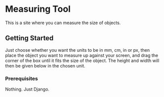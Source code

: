 # Measuring Tool

This is a site where you can measure the size of objects.

## Getting Started

Just choose whether you want the units to be in mm, cm, in or px, then place the object you want to measure up against your screen, and drag the corner of the box until it fits the size of the object. The height and width will then be given below in the chosen unit.

### Prerequisites

Nothing. Just Django.
